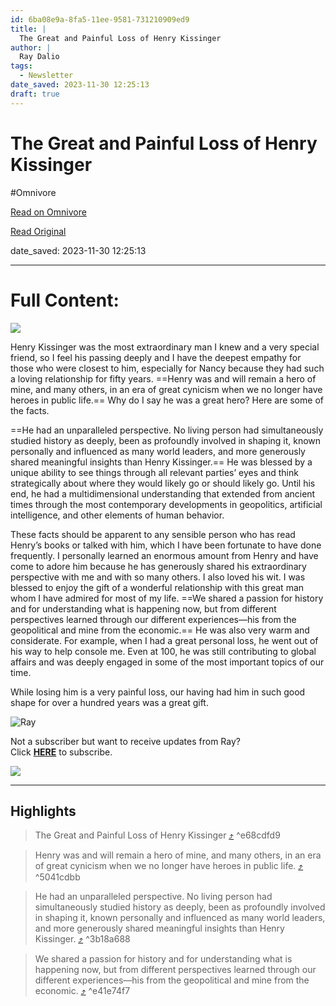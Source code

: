 ```yaml
---
id: 6ba08e9a-8fa5-11ee-9581-731210909ed9
title: |
  The Great and Painful Loss of Henry Kissinger
author: |
  Ray Dalio
tags:
  - Newsletter
date_saved: 2023-11-30 12:25:13
draft: true
---
```


# The Great and Painful Loss of Henry Kissinger
#Omnivore

[Read on Omnivore](https://omnivore.app/me/the-great-and-painful-loss-of-henry-kissinger-18c214360d4)

[Read Original](https://omnivore.app/no_url?q=ba740e02-83af-4211-ad57-2b28f0383e41)

date_saved: 2023-11-30 12:25:13


--- 

# Full Content: 

[ ![](https://proxy-prod.omnivore-image-cache.app/564x0,siu8waUx5fJSzMbu_k2FN3ehHGbGUhH0vkEtGghBfhUU/https://mcusercontent.com/f817138263fa3d3dec4ad231d/images/395d90b5-b675-8020-e45e-64e9f8123e81.jpg) ](https://principles.us13.list-manage.com/track/click?u=f817138263fa3d3dec4ad231d&id=825e95aab1&e=bc6bf78208) 

Henry Kissinger was the most extraordinary man I knew and a very special friend, so I feel his passing deeply and I have the deepest empathy for those who were closest to him, especially for Nancy because they had such a loving relationship for fifty years. ==Henry was and will remain a hero of mine, and many others, in an era of great cynicism when we no longer have heroes in public life.== Why do I say he was a great hero? Here are some of the facts.

==He had an unparalleled perspective. No living person had simultaneously studied history as deeply, been as profoundly involved in shaping it, known personally and influenced as many world leaders, and more generously shared meaningful insights than Henry Kissinger.== He was blessed by a unique ability to see things through all relevant parties’ eyes and think strategically about where they would likely go or should likely go. Until his end, he had a multidimensional understanding that extended from ancient times through the most contemporary developments in geopolitics, artificial intelligence, and other elements of human behavior.

These facts should be apparent to any sensible person who has read Henry’s books or talked with him, which I have been fortunate to have done frequently. I personally learned an enormous amount from Henry and have come to adore him because he has generously shared his extraordinary perspective with me and with so many others. I also loved his wit. I was blessed to enjoy the gift of a wonderful relationship with this great man whom I have admired for most of my life. ==We shared a passion for history and for understanding what is happening now, but from different perspectives learned through our different experiences—his from the geopolitical and mine from the economic.== He was also very warm and considerate. For example, when I had a great personal loss, he went out of his way to help console me. Even at 100, he was still contributing to global affairs and was deeply engaged in some of the most important topics of our time.

While losing him is a very painful loss, our having had him in such good shape for over a hundred years was a great gift.

![Ray](https://proxy-prod.omnivore-image-cache.app/35x60,sBV54qAhXAAW1065aNdmAzI3A7ZOhHvyCszJt5Wvygqs/https://gallery.mailchimp.com/f817138263fa3d3dec4ad231d/images/421ebd35-2b83-4032-8d52-869abf3d9f92.png)

Not a subscriber but want to receive updates from Ray?  
Click [**HERE**](https://principles.us13.list-manage.com/subscribe?u=f817138263fa3d3dec4ad231d&id=08ee8ce394) to subscribe.

![](https://proxy-prod.omnivore-image-cache.app/120x0,sHGcLRJWnt7f0MXjVwaOrK6Ci-HS41ScUZZG1MEzPk8k/https://gallery.mailchimp.com/f817138263fa3d3dec4ad231d/images/b2631a62-d79a-4605-8484-828fa0ce4981.png) 

---

## Highlights

> The Great and Painful Loss of Henry Kissinger [⤴️](https://omnivore.app/me/the-great-and-painful-loss-of-henry-kissinger-18c214360d4#e68cdfd9-c3c0-47e4-b5d3-59089e55bf29)  ^e68cdfd9

> Henry was and will remain a hero of mine, and many others, in an era of great cynicism when we no longer have heroes in public life. [⤴️](https://omnivore.app/me/the-great-and-painful-loss-of-henry-kissinger-18c214360d4#5041cdbb-e9e5-483a-83a5-5c0be3e21e15)  ^5041cdbb

> He had an unparalleled perspective. No living person had simultaneously studied history as deeply, been as profoundly involved in shaping it, known personally and influenced as many world leaders, and more generously shared meaningful insights than Henry Kissinger. [⤴️](https://omnivore.app/me/the-great-and-painful-loss-of-henry-kissinger-18c214360d4#3b18a688-ae98-4394-85aa-529eceba5bf0)  ^3b18a688

> We shared a passion for history and for understanding what is happening now, but from different perspectives learned through our different experiences—his from the geopolitical and mine from the economic. [⤴️](https://omnivore.app/me/the-great-and-painful-loss-of-henry-kissinger-18c214360d4#e41e74f7-baed-4b5a-b223-72518e8da918)  ^e41e74f7


